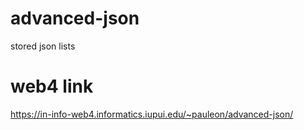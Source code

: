 # advanced-json
 stored json lists

# web4 link
https://in-info-web4.informatics.iupui.edu/~pauleon/advanced-json/